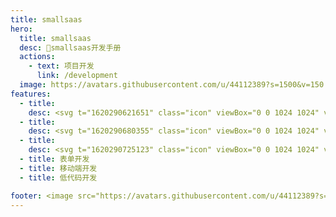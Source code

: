 ```yaml
---
title: smallsaas
hero:
  title: smallsaas
  desc: 📝smallsaas开发手册
  actions:
    - text: 项目开发
      link: /development
  image: https://avatars.githubusercontent.com/u/44112389?s=1500&v=150
features:
  - title:
    desc: <svg t="1620290621651" class="icon" viewBox="0 0 1024 1024" version="1.1" xmlns="http://www.w3.org/2000/svg" p-id="2040" width="48" height="48"><path d="M767.549 140.868h-512c-55.986 0-102.04 46.053-102.04 102.039v622.165c0 9.933 8.128 17.157 17.158 17.157 4.515 0 9.03-1.806 12.642-5.418l95.717-95.718c7.224-7.224 18.06-7.224 24.381 0l85.785 85.785c7.224 7.224 18.06 7.224 24.381 0l85.785-85.785c7.224-7.224 18.06-7.224 24.381 0l85.785 85.785c7.224 7.224 18.06 7.224 24.38 0l85.786-85.785c7.224-7.224 18.06-7.224 24.38 0l95.718 95.718c3.612 3.612 8.127 5.418 12.642 5.418 9.933 0 17.157-8.127 17.157-17.157V242.907c0.903-55.986-45.15-102.04-102.038-102.04z m-60.501 324.176H316.952c-15.35 0-27.09-11.739-27.09-27.09s11.74-27.09 27.09-27.09h389.193c15.35 0 27.09 11.74 27.09 27.09s-11.74 27.09-26.187 27.09z m0-154.413H316.952c-15.35 0-27.09-11.739-27.09-27.09s11.74-27.09 27.09-27.09h389.193c15.35 0 27.09 11.74 27.09 27.09s-11.74 27.09-26.187 27.09z" p-id="2041"></path></svg>
  - title:
    desc: <svg t="1620290680355" class="icon" viewBox="0 0 1024 1024" version="1.1" xmlns="http://www.w3.org/2000/svg" p-id="3154" width="48" height="48"><path d="M707.754667 46.535111H316.245333c-58.965333 0-106.780444 48.071111-106.780444 107.406222v716.117334c0 59.306667 47.786667 107.406222 106.780444 107.406222h391.509334c58.965333 0 106.780444-48.071111 106.780444-107.406222V153.941333c0-59.306667-47.786667-107.406222-106.780444-107.406222z m-231.367111 35.811556h71.224888c6.343111 0 12.231111 3.413333 15.388445 8.931555a17.976889 17.976889 0 0 1 0 17.92 17.777778 17.777778 0 0 1-15.388445 8.931556h-71.224888a17.777778 17.777778 0 0 1-15.388445-8.96 17.976889 17.976889 0 0 1 0-17.891556 17.777778 17.777778 0 0 1 15.388445-8.931555zM512 933.688889c-25.116444 0-45.511111-20.48-45.511111-45.738667 0-25.287111 20.394667-45.767111 45.511111-45.767111 25.116444 0 45.511111 20.48 45.511111 45.767111s-20.394667 45.767111-45.511111 45.767111z m231.338667-153.144889a17.948444 17.948444 0 0 1-17.806223 17.92H298.467556a17.720889 17.720889 0 0 1-17.806223-17.92v-608.711111c0-9.870222 7.964444-17.891556 17.806223-17.891556h427.064888c9.870222 0 17.806222 8.021333 17.806223 17.92v608.711111z" p-id="3155"></path></svg>
  - title:
    desc: <svg t="1620290725123" class="icon" viewBox="0 0 1024 1024" version="1.1" xmlns="http://www.w3.org/2000/svg" p-id="3666" width="48" height="48"><path d="M78.769231 78.769231v866.461538h866.461538V78.769231H78.769231z m0-78.769231h866.461538a78.769231 78.769231 0 0 1 78.769231 78.769231v866.461538a78.769231 78.769231 0 0 1-78.769231 78.769231H78.769231a78.769231 78.769231 0 0 1-78.769231-78.769231V78.769231a78.769231 78.769231 0 0 1 78.769231-78.769231z m512 708.923077h157.538461a39.384615 39.384615 0 0 1 0 78.769231h-157.538461a39.384615 39.384615 0 0 1 0-78.769231z m-144.961641-196.923077L250.486154 709.710769a39.542154 39.542154 0 0 0 55.873641 55.926154l222.943179-222.916923a40.224821 40.224821 0 0 0 0-55.95241l-222.916923-222.864411a39.515897 39.515897 0 1 0-55.899897 55.873642L445.833846 512z" fill="#707070" p-id="3667"></path></svg>
  - title: 表单开发
  - title: 移动端开发
  - title: 低代码开发

footer: <image src="https://avatars.githubusercontent.com/u/44112389?s=18&v=4">smallsaas</image> @ 2021 说明文档手册
---
```

